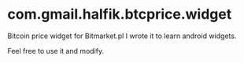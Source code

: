 # com.gmail.halfik.btcprice.widget
Bitcoin price widget for Bitmarket.pl
I wrote it to learn android widgets.

Feel free to use it and modify.
